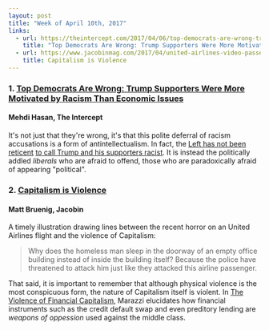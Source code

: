 ```yaml
---
layout: post
title: "Week of April 10th, 2017"
links:
  - url: https://theintercept.com/2017/04/06/top-democrats-are-wrong-trump-supporters-were-more-motivated-by-racism-than-economic-issues/
    title: "Top Democrats Are Wrong: Trump Supporters Were More Motivated by Racism Than Economic Issues"
  - url: https://www.jacobinmag.com/2017/04/united-airlines-video-passenger-private-property/
    title: Capitalism is Violence
---
```


### 1. [Top Democrats Are Wrong: Trump Supporters Were More Motivated by Racism Than Economic Issues](https://theintercept.com/2017/04/06/top-democrats-are-wrong-trump-supporters-were-more-motivated-by-racism-than-economic-issues/)
#### Mehdi Hasan, The Intercept
It's not just that they're wrong, it's that this polite deferral of racism accusations is a form of antintellectualism. In fact, the [Left has not been reticent](https://www.jacobinmag.com/2017/03/how-the-donald-came-to-rule/) [to call Trump and his supporters racist](http://www.slate.com/blogs/the_slatest/2017/02/16/watch_donald_trump_offer_irrefutable_evidence_that_he_s_definitely_not_racist.html). It is instead the politically addled _liberals_ who are afraid to offend, those who are paradoxically afraid of appearing "political".

### 2. [Capitalism is Violence](https://www.jacobinmag.com/2017/04/united-airlines-video-passenger-private-property/)
#### Matt Bruenig, Jacobin
A timely illustration drawing lines between the recent horror on an United Airlines flight and the violence of Capitalism:

> Why does the homeless man sleep in the doorway of an empty office building instead of inside the building itself? Because the police have threatened to attack him just like they attacked this airline passenger.

That said, it is important to remember that although physical violence is the most conspicuous form, the nature of Capitalism itself is violent.  In [The Violence of Financial Capitalism](https://mitpress.mit.edu/books/violence-financial-capitalism), Marazzi elucidates how financial instruments such as the credit default swap and even preditory lending are _weapons of oppession_ used against the middle class.
